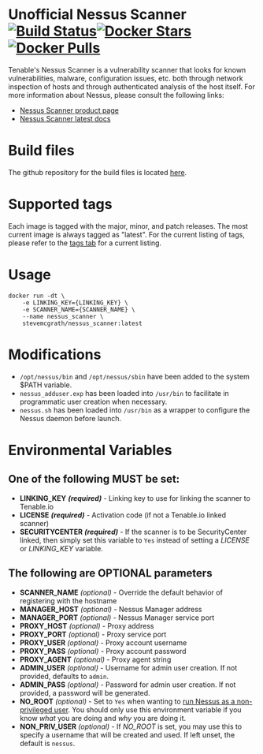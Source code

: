 # Unofficial Nessus Scanner [![Build Status][status]][travis][![Docker Stars][stars]][docker][![Docker Pulls][pulls]][docker]

[status]: https://travis-ci.org/SteveMcGrath/docker-nessus_scanner.svg?branch=master
[stars]: https://img.shields.io/docker/stars/stevemcgrath/nessus_scanner.svg
[pulls]: https://img.shields.io/docker/pulls/stevemcgrath/nessus_scanner.svg
[github]: https://github.com/SteveMcGrath/docker-nessus_scanner
[docker]: https://hub.docker.com/r/stevemcgrath/nessus_scanner/
[travis]: https://travis-ci.org/SteveMcGrath/docker-nessus_scanner

Tenable's Nessus Scanner is a vulnerability scanner that looks for known vulnerabilities, malware, configuration issues, etc. both through network inspection of hosts and through authenticated analysis of the host itself.  For more information about Nessus, please consult the following links:

* [Nessus Scanner product page](http://www.tenable.com/products/nessus-vulnerability-scanner)
* [Nessus Scanner latest docs](https://docs.tenable.com/nessus/Content/GettingStarted.htm)

# Build files

The github repository for the build files is located [here](https://github.com/stevemcgrath/docker-nessus_scanner).

# Supported tags

Each image is tagged with the major, minor, and patch releases.  The most current image is always tagged as "latest".  For the current listing of tags, please refer to the [tags tab](https://hub.docker.com/r/stevemcgrath/nessus_scanner/tags/) for a current listing.

# Usage

```
docker run -dt \
    -e LINKING_KEY={LINKING_KEY} \
    -e SCANNER_NAME={SCANNER_NAME} \
    --name nessus_scanner \
    stevemcgrath/nessus_scanner:latest
```

# Modifications

* `/opt/nessus/bin` and `/opt/nessus/sbin` have been added to the system $PATH variable.
* `nessus_adduser.exp` has been loaded into `/usr/bin` to facilitate in programmatic user creation when necessary.
* `nessus.sh` has been loaded into `/usr/bin` as a wrapper to configure the Nessus daemon before launch.

# Environmental Variables

## **One** of the following **MUST** be set:

* **LINKING_KEY** _**(required)**_ - Linking key to use for linking the scanner to Tenable.io
* **LICENSE** _**(required)**_ - Activation code (if not a Tenable.io linked scanner)
* **SECURITYCENTER** _**(required)**_ - If the scanner is to be SecurityCenter linked, then simply set this variable to `Yes` instead of setting a _LICENSE_ or _LINKING_KEY_ variable.

## The following are **OPTIONAL** parameters

* **SCANNER_NAME** _(optional)_ - Override the default behavior of registering with the hostname
* **MANAGER_HOST** _(optional)_ - Nessus Manager address
* **MANAGER_PORT** _(optional)_ - Nessus Manager service port
* **PROXY_HOST** _(optional)_ - Proxy address
* **PROXY_PORT** _(optional)_ - Proxy service port
* **PROXY_USER** _(optional)_ - Proxy account username
* **PROXY_PASS** _(optional)_ - Proxy account password
* **PROXY_AGENT** _(optional)_ - Proxy agent string
* **ADMIN_USER** _(optional)_ - Username for admin user creation.  If not provided, defaults to `admin`.
* **ADMIN_PASS** _(optional)_ - Password for admin user creation.  If not provided, a password will be generated.
* **NO_ROOT** _(optional)_ - Set to `Yes` when wanting to [run Nessus as a non-privileged user](https://docs.tenable.com/nessus/6_9/Content/LinuxNonPrivileged.htm). You should only use this environment variable if you know _what_ you are doing and _why_ you are doing it.
* **NON_PRIV_USER** _(optional)_ - If _NO_ROOT_ is set, you may use this to specify a username that will be created and used. If left unset, the default is `nessus`.
